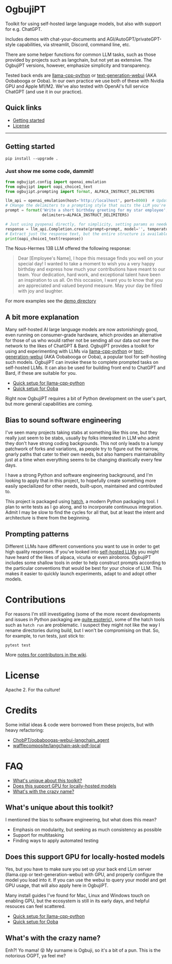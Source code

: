 # OgbujiPT

Toolkit for using self-hosted large language models, but also with support for e.g. ChatGPT.

Includes demos with chat-your-documents and AGI/AutoGPT/privateGPT-style capabilities, via streamlit, Discord, command line, etc.

There are some helper functions for common LLM tasks, such as those provided by
projects such as langchain, but not yet as extensive. The OgbujiPT versions,
however, emphasize simplicity and transparency.

Tested back ends are [llama-cpp-python](https://github.com/abetlen/llama-cpp-python) or [text-generation-webui](https://github.com/oobabooga/text-generation-webui) (AKA Oobabooga or Ooba). In our own practice we use both of these with Nvidia GPU and Apple M1/M2. We've also tested with OpenAI's full service ChatGPT (and use it in our practice).

<!--
Not yet in PyPI
[![PyPI - Version](https://img.shields.io/pypi/v/ogbujipt.svg)](https://pypi.org/project/ogbujipt)
[![PyPI - Python Version](https://img.shields.io/pypi/pyversions/ogbujipt.svg)](https://pypi.org/project/ogbujipt)
-->
## Quick links

- [Getting started]([#installation](getting-started))
- [License](#license)

-----

## Getting started

```console
pip install --upgrade .
```

<!--
Not yet in PyPI
```console
pip install ogbujipt
```
-->

### Just show me some code, dammit!

```py
from ogbujipt.config import openai_emulation
from ogbujipt import oapi_choice1_text
from ogbujipt.prompting import format, ALPACA_INSTRUCT_DELIMITERS

llm_api = openai_emulation(host='http://localhost', port=8000)  # Update with your LLM host
# CHange the delimiters to a prompting style that suits the LLM you're using
prompt = format('Write a short birthday greeting for my star employee',
                delimiters=ALPACA_INSTRUCT_DELIMITERS)

# Just using pyopenai directly, for simplicity, setting params as needed
response = llm_api.Completion.create(prompt=prompt, model='', temperature=0.1, max_tokens=100)
# Extract just the response text, but the entire structure is available
print(oapi_choice1_text(response))
```

The Nous-Hermes 13B LLM offered the following response:

> Dear [Employee's Name],
> I hope this message finds you well on your special day! I wanted to take a moment to wish you a very happy birthday and express how much your contributions have meant to our team. Your dedication, hard work, and exceptional talent have been an inspiration to us all.
> On this occasion, I want you to know that you are appreciated and valued beyond measure. May your day be filled with joy and laughter.

For more examples see the [demo directory](https://github.com/uogbuji/OgbujiPT/tree/main/demo)

## A bit more explanation

Many self-hosted AI large language models are now astonishingly good, even running on consumer-grade hardware, which provides an alternative for those of us who would rather not be sending all our data out over the network to the likes of ChatGPT & Bard. OgbujiPT provides a toolkit for using and experimenting with LLMs via [llama-cpp-python](https://github.com/abetlen/llama-cpp-python) or [text-generation-webui](https://github.com/oobabooga/text-generation-webui) (AKA Oobabooga or Ooba), a popular tool for self-hosting such models. OgbujiPT can invoke these to complete prompted tasks on self-hosted LLMs. It can also be used for
building front end to ChatGPT and Bard, if these are suitable for you.

* [Quick setup for llama-cpp-python](https://github.com/uogbuji/OgbujiPT/wiki/Quick-setup-for-llama-cpp-python-backend)
* [Quick setup for Ooba](https://github.com/uogbuji/OgbujiPT/wiki/Quick-setup-for-text-generation-webui-(Ooba)-backend)

Right now OgbujiPT requires a bit of Python development on the user's part, but more general capabilities are coming.

## Bias to sound software engineering

I've seen many projects taking stabs at something like this one, but they really just seem to be stabs, usually by folks interested in LLM who admit they don't have strong coding backgrounds. This not only leads to a lumpy patchwork of forks and variations, as people try to figure out the narrow, gnarly paths that cater to their own needs, but also hampers maintainability just at a time when everything seems to be changing drastically every few days.

I have a strong Python and software engineering background, and I'm looking to apply that in this project, to hopefully create something more easily speclailized for other needs, built-upon, maintained and contributed to.

This project is packaged using [hatch](https://hatch.pypa.io/), a modern Python packaging tool. I plan to write tests as I go along, and to incorporate continuous integration. Admit I may be slow to find the cycles for all that, but at least the intent and architecture is there from the beginning.

## Prompting patterns

Different LLMs have different conventions you want to use in order to get high
quality responses. If you've looked into [self-hosted LLMs](https://huggingface.co/spaces/HuggingFaceH4/open_llm_leaderboard) you might have heard
of the likes of alpaca, vicuña or even airoboros. OgbujiPT includes some shallow
tools in order to help construct prompts according to the particular conventions
that would be best for your choice of LLM. This makes it easier to quickly launch
experiments, adapt to and adopt other models.

# Contributions

For reasons I'm still investigating (some of the more recent developments and issues in Python packaging are [quite esoteric](https://chriswarrick.com/blog/2023/01/15/how-to-improve-python-packaging/)), some of the hatch tools such as `hatch run` are problematic. I suspect they might not like the way I rename directories during build, but I won't be compromising on that. So, for example, to run tests, just stick to:

```shell
pytest test
```

More [notes for contributors in the wiki](https://github.com/uogbuji/OgbujiPT/wiki/Notes-for-contributors).

# License

Apache 2. For tha culture!

# Credits

Some initial ideas & code were borrowed from these projects, but with heavy refactoring:

* [ChobPT/oobaboogas-webui-langchain_agent](https://github.com/ChobPT/oobaboogas-webui-langchain_agent)
* [wafflecomposite/langchain-ask-pdf-local](https://github.com/wafflecomposite/langchain-ask-pdf-local)

# FAQ

- [What's unique about this toolkit?](#whats-unique-about-this-toolkit)
- [Does this support GPU for locally-hosted models](#does-this-support-gpu-for-locally-hosted-models)
- [What's with the crazy name?](#whats-with-the-crazy-name)

## What's unique about this toolkit?

I mentioned the bias to software engineering, but what does this mean?

* Emphasis on modularity, but seeking as much consistency as possible
* Support for multitasking
* Finding ways to apply automated testing

## Does this support GPU for locally-hosted models

Yes, but you have to make sure you set up your back end LLm server (llama.cpp or text-generation-webui) with GPU, and properly configure the model you load into it. If you can use the webui to query your model and get GPU usage, that will also apply here in OgbujiPT.

Many install guides I've found for Mac, Linux and Windows touch on enabling GPU, but the ecosystem is still in its early days, and helpful resouces can feel scattered.

* [Quick setup for llama-cpp-python](https://github.com/uogbuji/OgbujiPT/wiki/Quick-setup-for-llama-cpp-python-backend)
* [Quick setup for Ooba](https://github.com/uogbuji/OgbujiPT/wiki/Quick-setup-for-text-generation-webui-(Ooba)-backend)

## What's with the crazy name?

Enh?! Yo mama! 😝 My surname is Ogbuji, so it's a bit of a pun.
This is the notorious OGPT, ya feel me?
